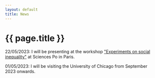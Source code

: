 ```yaml
---
layout: default
title: News
---
```


<h1>{{ page.title }}</h1>

22/05/2023: I will be presenting at the workshop ["Experiments on social inequality"](https://rc28paris2023.sciencesconf.org) at Sciences Po in Paris.

01/05/2023: I will be visiting the University of Chicago from September 2023 onwards.

